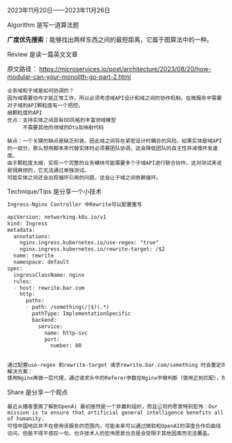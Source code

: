 2023年11月20日——2023年11月26日

Algorithm 是写一道算法题

**广度优先搜索**：能够找出两样东西之间的最短距离，它属于图算法中的一种。







Review 是读一篇英文文章

原文路径： https://microservices.io/post/architecture/2023/08/20/how-modular-can-your-monolith-go-part-2.html

```
业务域和子域是如何协调的？
因为域需要协作才能正常工作，所以必须考虑域API设计和域之间的协作机制。在微服务中需要对子域的API颗粒度有一个把控。
细颗粒度的API
优点：支持实体之间具有OO风格的丰富领域模型
     不需要其他的领域的Dto及映射代码
     
缺点：一个关键的缺点是缺乏封装，因此域之间存在紧密设计时耦合的风险。如果实体是域API的一部分，那么想用脚本来代替实体时必须要团队协调，这会降低团队的自主性并减慢开发速度。
由于颗粒度太细，实现一个完整的业务模块可能需要多个子域API进行联合协作，这对测试来说是很麻烦的，它无法通过单独测试。
可能实体之间还会出现循环引用的问题，这会让子域之间依赖循环。
```



Technique/Tips 是分享一个小技术

```markdown
Ingress-Nginx Controller 中Rewrite可以配置重写

apiVersion: networking.k8s.io/v1
kind: Ingress
metadata:
  annotations:
    nginx.ingress.kubernetes.io/use-regex: "true"
    nginx.ingress.kubernetes.io/rewrite-target: /$2
  name: rewrite
  namespace: default
spec:
  ingressClassName: nginx
  rules:
  - host: rewrite.bar.com
    http:
      paths:
      - path: /something(/|$)(.*)
        pathType: ImplementationSpecific
        backend:
          service:
            name: http-svc
            port: 
              number: 80
              
              
通过配置use-regex 和rewrite-target 请求rewrite.bar.com/something 时会重定向到rewrite.bar.com，可以通过这种方式配置ingress来控制服务路由。但是要注意一定，如果是前端项目，JS读取文件不能写相对路径，因为它不会读取 http://rewrite.bar.com/something 而是直接读取http://rewrite.bar.com，那么JS文件读取就会变成 http://rewrite.bar.com/demo.js，这样无法定位到某个服务造成JS文件缺失。
解决方案：
使用Nginx再做一层代理，通过请求头中的Referer参数在Nginx中做判断（使用正则匹配），然后转发给集群的ingress端口，在转发时可以自己拼接请求路由，从而正确进行路由分发
```



Share 是分享一个观点

```
最近从播客里面了解到OpenAi 最初居然是一个非赢利组织，而且公司的愿景特别宏伟：Our mission is to ensure that artificial general intelligence benefits all of humanity.
可惜中国地区并不在使用该服务的范围内，可能未来可以通过微软和OpenAI的深度合作后曲线访问，但是不得不感叹一句，也许技术人的宏伟愿景也总是会受限于其他因素而无法覆盖。
```

